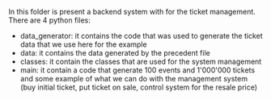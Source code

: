 In this folder is present a backend system with for the ticket management.
There are 4 python files: 
- data_generator: it contains the code that was used to generate the ticket data that we use here for the example
- data: it contains the data generated by the precedent file
- classes: it contain the classes that are used for the system management
- main: it contain a code that generate 100 events and 1'000'000 tickets and some example of what we can do with the management system (buy initial ticket, put ticket on sale, control system for the resale price)
